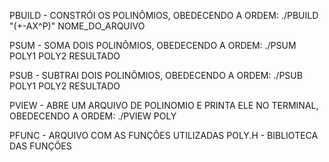 PBUILD - CONSTRÓI OS POLINÔMIOS, OBEDECENDO A ORDEM: ./PBUILD "(+-AX^P)" NOME_DO_ARQUIVO

PSUM - SOMA DOIS POLINÔMIOS, OBEDECENDO A ORDEM: ./PSUM POLY1 POLY2 RESULTADO

PSUB - SUBTRAI DOIS POLINÔMIOS, OBEDECENDO A ORDEM: ./PSUB POLY1 POLY2 RESULTADO

PVIEW - ABRE UM ARQUIVO DE POLINOMIO E PRINTA ELE NO TERMINAL, OBEDECENDO A ORDEM: ./PVIEW POLY

PFUNC - ARQUIVO COM AS FUNÇÕES UTILIZADAS
POLY.H - BIBLIOTECA DAS FUNÇÕES